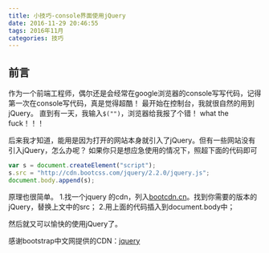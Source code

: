 ```yaml
---
title: 小技巧-console界面使用jQuery
date: 2016-11-29 20:46:55
tags: 2016年11月
categories: 技巧
---
```


## 前言

作为一个前端工程师，偶尔还是会经常在google浏览器的console写写代码，记得第一次在console写代码，真是觉得超酷！
最开始在控制台，我就很自然的用到jQuery。
直到有一天，我输入`$("")`，浏览器给我报了个错！
what the fuck！！！

<!--more-->

后来我才知道，能用是因为打开的网站本身就引入了jQuery。但有一些网站没有引入jQuery，怎么办呢？
如果你只是想应急使用的情况下，照超下面的代码即可

```javascript
var s = document.createElement("script");
s.src = "http://cdn.bootcss.com/jquery/2.2.0/jquery.js";
document.body.append(s);
```

原理也很简单。
1.找一个jquery 的cdn，列入[bootcdn.cn][1]。找到你需要的版本的jQuery，替换上文中的src；
2.用上面的代码插入到document.body中；

然后就又可以愉快的使用jQuery了。


感谢bootstrap中文网提供的CDN：[jquery][1]



  [1]: http://www.bootcdn.cn/jquery/